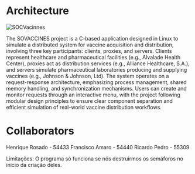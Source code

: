 # Architecture

![SOCVacinnes](https://github.com/user-attachments/assets/a376d762-4be6-470f-84ea-2866520f98a4)

The SOVACCINES project is a C-based application designed in Linux to simulate a distributed system for vaccine acquisition and distribution, involving three key participants: clients, proxies, and servers. Clients represent healthcare and pharmaceutical facilities (e.g., Alvalade Health Center), proxies act as distribution services (e.g., Alliance Healthcare, S.A.), and servers simulate pharmaceutical laboratories producing and supplying vaccines (e.g., Johnson & Johnson, Ltd). The system operates on a request-response architecture, emphasizing process management, shared memory handling, and synchronization mechanisms. Users can create and monitor requests through an interactive menu, with the project following modular design principles to ensure clear component separation and efficient simulation of real-world vaccine distribution workflows.


# Collaborators
Henrique Rosado - 54433
Francisco Amaro - 54440
Ricardo Pedro - 55309

Limitações:
	O programa só funciona se nós destruirmos os semáforos no inicio da criação deles.
